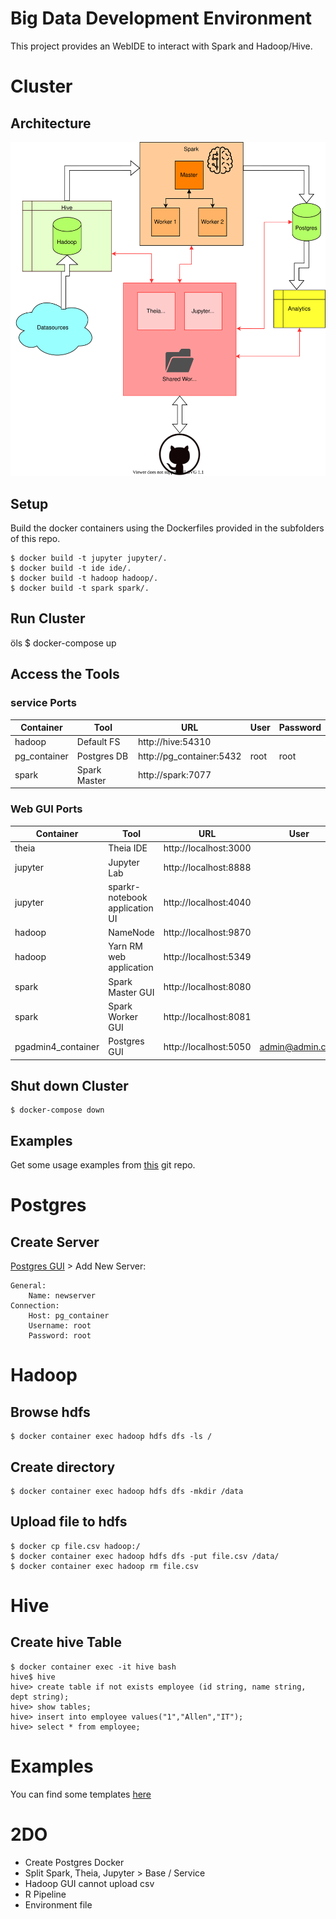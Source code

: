 # Big Data Development Environment

This project provides an WebIDE to interact with Spark and Hadoop/Hive.

# Cluster

## Architecture

![cluster Architectue](resources/img/Architecture.drawio.svg)

## Setup

Build the docker containers using the Dockerfiles provided in the subfolders of this repo.

    $ docker build -t jupyter jupyter/.
    $ docker build -t ide ide/.
    $ docker build -t hadoop hadoop/.
    $ docker build -t spark spark/.

## Run Cluster
öls
    $ docker-compose up

## Access the Tools

### service Ports
|Container|Tool|URL|User|Password|
|-|-|-|-|-|
|hadoop|Default FS|http://hive:54310|||
|pg_container|Postgres DB|http://pg_container:5432|root|root|
|spark|Spark Master|http://spark:7077|||

### Web GUI Ports
|Container|Tool|URL|User|Password|
|-|-|-|-|-|
|theia|Theia IDE|http://localhost:3000|||
|jupyter|Jupyter Lab|http://localhost:8888|||
|jupyter|sparkr-notebook application UI|http://localhost:4040|||
|hadoop|NameNode|http://localhost:9870|||
|hadoop|Yarn RM web application|http://localhost:5349|||
|spark|Spark Master GUI|http://localhost:8080|||
|spark|Spark Worker GUI|http://localhost:8081|||
|pgadmin4_container|Postgres GUI|http://localhost:5050|admin@admin.com|root|

## Shut down Cluster

    $ docker-compose down

## Examples

Get some usage examples from [this](https://github.com/datainsightat/scala_examples.git) git repo.

# Postgres

## Create Server

[Postgres GUI](http://localhost:5432) > Add New Server:

    General:
        Name: newserver
    Connection:
        Host: pg_container
        Username: root
        Password: root

# Hadoop

## Browse hdfs

    $ docker container exec hadoop hdfs dfs -ls /

## Create directory

    $ docker container exec hadoop hdfs dfs -mkdir /data

## Upload file to hdfs

    $ docker cp file.csv hadoop:/
    $ docker container exec hadoop hdfs dfs -put file.csv /data/
    $ docker container exec hadoop rm file.csv

# Hive

## Create hive Table

    $ docker container exec -it hive bash
    hive$ hive
    hive> create table if not exists employee (id string, name string, dept string);
    hive> show tables;
    hive> insert into employee values("1","Allen","IT");
    hive> select * from employee;

# Examples

You can find some templates [here](https://github.com/datainsightat/scala_examples)

# 2DO

* Create Postgres Docker
* Split Spark, Theia, Jupyter > Base / Service
* Hadoop GUI cannot upload csv
* R Pipeline
* Environment file